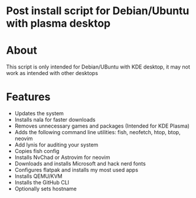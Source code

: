 # Post install script for Debian/Ubuntu with plasma desktop

# About
This script is only intended for Debian/UBuntu with KDE desktop, it may not work as intended with other desktops

# Features
* Updates the system
* Installs nala for faster downloads
* Removes unnecessary games and packages (Intended for KDE Plasma)
* Adds the following command line utilities: fish, neofetch, htop, btop, neovim
* Add lynis for auditing your system
* Copies fish config
* Installs NvChad or Astrovim for neovim
* Downloads and installs Microsoft and hack nerd fonts
* Configures flatpak and installs my most used apps
* Installs QEMU/KVM
* Installs the GitHub CLI
* Optionally sets hostname